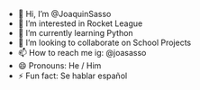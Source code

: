 - 👋 Hi, I’m @JoaquinSasso
- 👀 I’m interested in Rocket League
- 🌱 I’m currently learning Python
- 💞️ I’m looking to collaborate on School Projects
- 📫 How to reach me ig: @joasasso
- 😄 Pronouns: He / Him
- ⚡ Fun fact: Se hablar español

<!---
JoaquinSasso/JoaquinSasso is a ✨ special ✨ repository because its `README.md` (this file) appears on your GitHub profile.
You can click the Preview link to take a look at your changes.
--->

